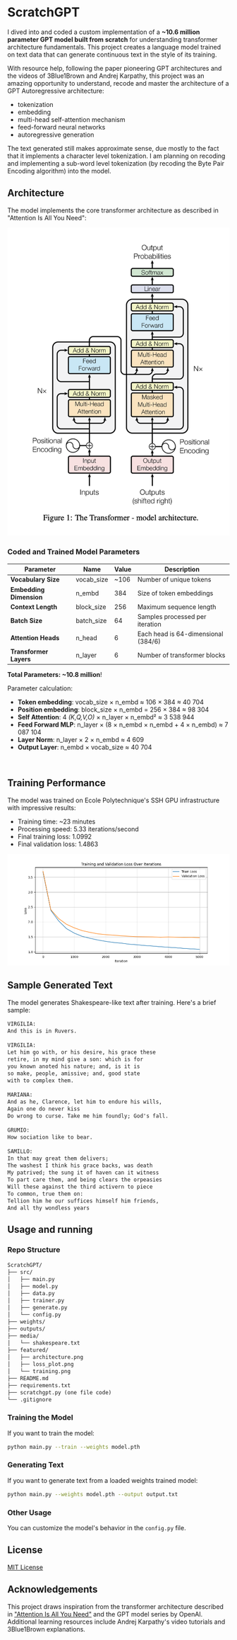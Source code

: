 # ScratchGPT

I dived into and coded a custom implementation of a **~10.6 million parameter GPT model built from scratch** for understanding transformer architecture fundamentals. This project creates a language model trained on text data that can generate continuous text in the style of its training.

With resource help, following the paper pioneering GPT architectures and the videos of 3Blue1Brown and Andrej Karpathy, this project was an amazing opportunity to understand, recode and master the architecture of a GPT Autoregressive architecture:
- tokenization
- embedding
- multi-head self-attention mechanism
- feed-forward neural networks
- autoregressive generation


The text generated still makes approximate sense, due mostly to the fact that it implements a character level tokenization.
I am planning on recoding and implementing a sub-word level tokenization (by recoding the Byte Pair Encoding algorithm) into the model.




## Architecture

The model implements the core transformer architecture as described in "Attention Is All You Need":

![Transformer Architecture](featured/architecture.png)


### Coded and Trained Model Parameters

| **Parameter** | **Name** | **Value** | **Description** |
|-----------|-------|-------|-------------|
| **Vocabulary Size**| vocab_size | ~106 | Number of unique tokens |
| **Embedding Dimension** | n_embd | 384 | Size of token embeddings |
| **Context Length** | block_size | 256 | Maximum sequence length |
| **Batch Size** | batch_size | 64 | Samples processed per iteration |
| **Attention Heads** | n_head | 6 | Each head is 64-dimensional (384/6) |
| **Transformer Layers** | n_layer | 6 | Number of transformer blocks |

**Total Parameters: ~10.8 million**!

Parameter calculation:
- **Token embedding**: vocab_size × n_embd ≈ 106 × 384 ≈ 40 704
- **Position embedding**: block_size × n_embd = 256 × 384 ≈ 98 304
- **Self Attention**: 4 *(K,Q,V,O)* × n_layer × n_embd² ≈ 3 538 944
- **Feed Forward MLP**: n_layer × (8 × n_embd × n_embd + 4 × n_embd) ≈ 7 087 104
- **Layer Norm**: n_layer × 2 × n_embd ≈ 4 609
- **Output Layer**: n_embd × vocab_size ≈ 40 704


<br>

## Training Performance

The model was trained on Ecole Polytechnique's SSH GPU infrastructure with impressive results:

- Training time: ~23 minutes
- Processing speed: 5.33 iterations/second
- Final training loss: 1.0992
- Final validation loss: 1.4863

![Loss Evolution](featured/loss_plot.png)


## Sample Generated Text

The model generates Shakespeare-like text after training. Here's a brief sample:

```
VIRGILIA:
And this is in Ruvers.

VIRGILIA:
Let him go with, or his desire, his grace these
retire, in my mind give a son: which is for
you known anoted his nature; and, is it is
so make, people, amissive; and, good state
with to complex them.

MARIANA:
And as he, Clarence, let him to endure his wills,
Again one do never kiss
Do wrong to curse. Take me him foundly; God's fall.

GRUMIO:
How sociation like to bear.

SAMILLO:
In that may great them delivers;
The washest I think his grace backs, was death
My patrived; the sung it of haven can it witness
To part care them, and being clears the orpeasies
Will these against the third activern to piece
To common, true them on:
Tellion him he our suffices himself him friends,
And all thy wondless years
```



## Usage and running


### Repo Structure

```
ScratchGPT/
├── src/
│   ├── main.py
│   ├── model.py
│   ├── data.py
│   ├── trainer.py
│   ├── generate.py
│   └── config.py
├── weights/
├── outputs/
├── media/
│   └── shakespeare.txt
├── featured/
│   ├── architecture.png
│   ├── loss_plot.png
│   └── training.png
├── README.md
├── requirements.txt
├── scratchgpt.py (one file code)
└── .gitignore
```

### Training the Model

If you want to train the model:

```bash
python main.py --train --weights model.pth
```

### Generating Text

If you want to generate text from a loaded weights trained model:

```bash
python main.py --weights model.pth --output output.txt
```

### Other Usage

You can customize the model's behavior in the `config.py` file.




## License

[MIT License](LICENSE)

## Acknowledgements

This project draws inspiration from the transformer architecture described in ["Attention Is All You Need"](https://arxiv.org/abs/1706.03762) and the GPT model series by OpenAI. Additional learning resources include Andrej Karpathy's video tutorials and 3Blue1Brown explanations.